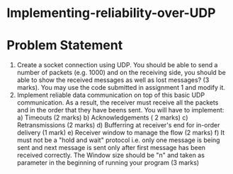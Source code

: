 # Implementing-reliability-over-UDP


# Problem Statement

1. Create a socket connection using UDP. You should be able to send a number of packets (e.g. 1000) and on the receiving side, you should be able to show the received messages as well as lost messages? (3 marks). You may use the code submitted in assignment 1 and modify it. 
2. Implement reliable data communication on top of this basic UDP communication. As a result, the receiver must receive all the packets and in the order that they have beens sent. You will have to implement:
a) Timeouts (2 marks)
b) Acknowledgements ( 2 marks)
c) Retransmissions (2 marks)
d) Bufferring at receiver's end for in-order delivery (1 mark)
e) Receiver window to manage the flow (2 marks)
f) It must not be a "hold and wait" protocol i.e. only one message is being sent and next message is sent only after first message has been received correctly. The Window size should be "n" and taken as parameter in the beginning of running your program (3 marks)
